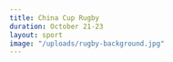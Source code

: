 ```yaml
---
title: China Cup Rugby
duration: October 21-23
layout: sport
image: "/uploads/rugby-background.jpg"
---
```


